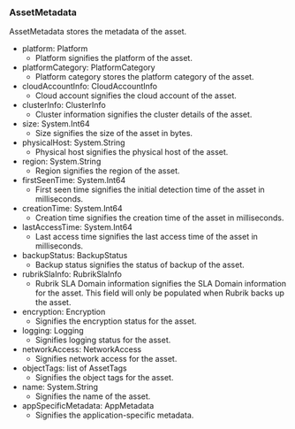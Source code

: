 ### AssetMetadata
AssetMetadata stores the metadata of the asset.

- platform: Platform
  - Platform signifies the platform of the asset.
- platformCategory: PlatformCategory
  - Platform category stores the platform category of the asset.
- cloudAccountInfo: CloudAccountInfo
  - Cloud account signifies the cloud account of the asset.
- clusterInfo: ClusterInfo
  - Cluster information signifies the cluster details of the asset.
- size: System.Int64
  - Size signifies the size of the asset in bytes.
- physicalHost: System.String
  - Physical host signifies the physical host of the asset.
- region: System.String
  - Region signifies the region of the asset.
- firstSeenTime: System.Int64
  - First seen time signifies the initial detection time of the asset in
milliseconds.
- creationTime: System.Int64
  - Creation time signifies the creation time of the asset in milliseconds.
- lastAccessTime: System.Int64
  - Last access time signifies the last access time of the asset in
milliseconds.
- backupStatus: BackupStatus
  - Backup status signifies the status of backup of the asset.
- rubrikSlaInfo: RubrikSlaInfo
  - Rubrik SLA Domain information signifies the SLA Domain information for
the asset. This field will only be populated when Rubrik backs up the
asset.
- encryption: Encryption
  - Signifies the encryption status for the asset.
- logging: Logging
  - Signifies logging status for the asset.
- networkAccess: NetworkAccess
  - Signifies network access for the asset.
- objectTags: list of AssetTags
  - Signifies the object tags for the asset.
- name: System.String
  - Signifies the name of the asset.
- appSpecificMetadata: AppMetadata
  - Signifies the application-specific metadata.

